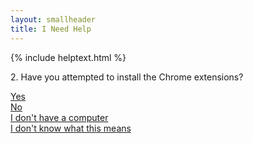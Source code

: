 ```yaml
---
layout: smallheader
title: I Need Help
---
```


{% include helptext.html %}

<p class="h3 mb-4">2. Have you attempted to install the Chrome extensions?</p>

<div class="row w-100 mb-5">
  <div class="col mx-auto"><a class="btn btn-success btn-lg btn-block py-md-3" href="/help-3">Yes</a></div>
  <div class="col mx-auto"><a class="btn btn-info btn-lg btn-block py-md-3" href="/video">No</a></div>
  <div class="col mx-auto"><a class="btn btn-warning btn-lg btn-block py-md-3" href="/help-3b">I don't have a computer</a></div>
  <div class="col mx-auto"><a class="btn btn-danger btn-lg btn-block py-md-3" href="/help-3b">I don't know what this means</a></div>
</div>
